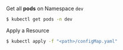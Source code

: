 Get all **pods** on Namespace `dev`
```bash
$ kubectl get pods -n dev
```

Apply a Resource

```bash
$ kubectl apply -f "<path>/configMap.yaml"
```
